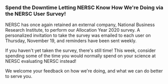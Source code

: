 ### Spend the Downtime Letting NERSC Know How We're Doing via the NERSC User Survey!

NERSC has once again retained an external company, National Business Research 
Institute, to perform our Allocation Year 2020 survey. A personalized invitation
to take the survey was emailed to each user on Thursday, November 19, and 
reminders have been sent weekly.

If you haven't yet taken the survey, there's still time! This week, consider 
spending some of the time you would normally spend on your science at NERSC 
evaluating NERSC instead!

We welcome your feedback on how we're doing, and what we can do better to serve 
you.
